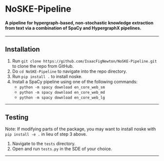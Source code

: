 # NoSKE-Pipeline
#### A pipeline for hypergraph-based, non-stochastic knowledge extraction from text via a combination of SpaCy and HypergraphX pipelines.
---

## Installation
1. Run `git clone https://github.com/IsaacFigNewton/NoSKE-Pipeline.git` to clone the repo from GitHub.
2. Do `cd NoSKE-Pipeline` to navigate into the repo directory.
3. Run `pip install .` to install noske.
4. Install a SpaCy pipeline using one of the following commands:
    - `python -m spacy download en_core_web_sm`
    - `python -m spacy download en_core_web_md`
    - `python -m spacy download en_core_web_lg`
---

## Testing
Note: If modifying parts of the package, you may want to install noske with `pip install -e .` in lieu of step 3 above.
1. Navigate to the `tests` directory.
2. Open and run `tests.py` in the SDE of your choice.
---